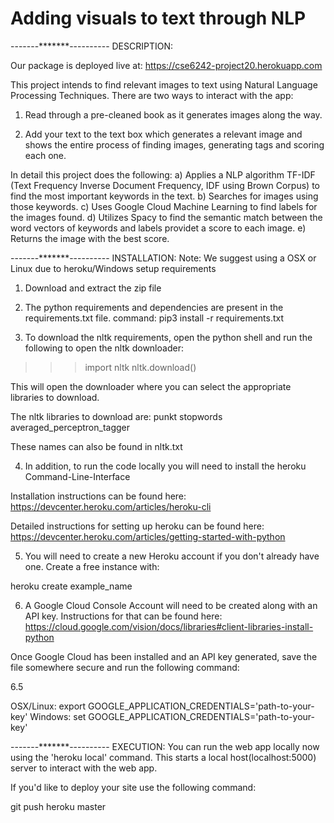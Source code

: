 # Adding visuals to text through NLP

-------*******----------
DESCRIPTION:

Our package is deployed live at: https://cse6242-project20.herokuapp.com

This project intends to find relevant images to text using Natural Language
Processing Techniques. There are two ways to interact with the app:

1. Read through a pre-cleaned book as it generates images along the way.

2. Add your text to the text box which generates a relevant image and shows the
entire process of finding images, generating tags and scoring each one.


In detail this project does the following:
a) Applies a NLP algorithm TF-IDF (Text Frequency Inverse Document Frequency,
IDF using Brown Corpus) to find the most important keywords in the text.
b) Searches for images using those keywords.
c) Uses Google Cloud Machine Learning to find labels for the images found.
d) Utilizes Spacy to find the semantic match between the word vectors of keywords
and labels providet a score to each image.
e) Returns the image with the best score.



-------*******----------
INSTALLATION:
Note: We suggest using a OSX or Linux due to heroku/Windows setup requirements

1. Download and extract the zip file

2. The python requirements and dependencies
are present in the requirements.txt file.
command:
pip3 install -r requirements.txt

3. To download the nltk requirements, open the python shell and run the following to open the nltk downloader:
>>>import nltk
>>>nltk.download()

This will open the downloader where you can select the appropriate libraries to
download.

The nltk libraries to download are:
punkt
stopwords
averaged_perceptron_tagger

These names can also be found in nltk.txt


4. In addition, to run the code locally you will need to install the heroku
Command-Line-Interface

Installation instructions can be found here:
https://devcenter.heroku.com/articles/heroku-cli

Detailed instructions for setting up heroku can be found here:
https://devcenter.heroku.com/articles/getting-started-with-python

5. You will need to create a new Heroku account if you don't already have one.
Create a free instance with:

heroku create example_name


6. A Google Cloud Console Account will need to be created along with an API key.
Instructions for that can be found here:
https://cloud.google.com/vision/docs/libraries#client-libraries-install-python

Once Google Cloud has been installed and an API key generated, save the file
somewhere secure and run the following command:

6.5 

OSX/Linux:
	export GOOGLE_APPLICATION_CREDENTIALS='path-to-your-key'
Windows:
	set GOOGLE_APPLICATION_CREDENTIALS='path-to-your-key'

-------*******----------
EXECUTION:
You can run the web app locally now using the 'heroku local' command. This
starts a local host(localhost:5000) server to interact with the web app.

If you'd like to deploy your site use the following command:

git push heroku master

